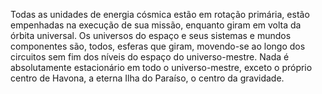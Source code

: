 ﻿Todas as unidades de energia cósmica estão em rotação primária, estão empenhadas na execução de sua missão, enquanto giram em volta da órbita universal. Os universos do espaço e seus sistemas e mundos componentes são, todos, esferas que giram, movendo-se ao longo dos circuitos sem fim dos níveis do espaço do universo-mestre. Nada é absolutamente estacionário em todo o universo-mestre, exceto o próprio centro de Havona, a eterna Ilha do Paraíso, o centro da gravidade.